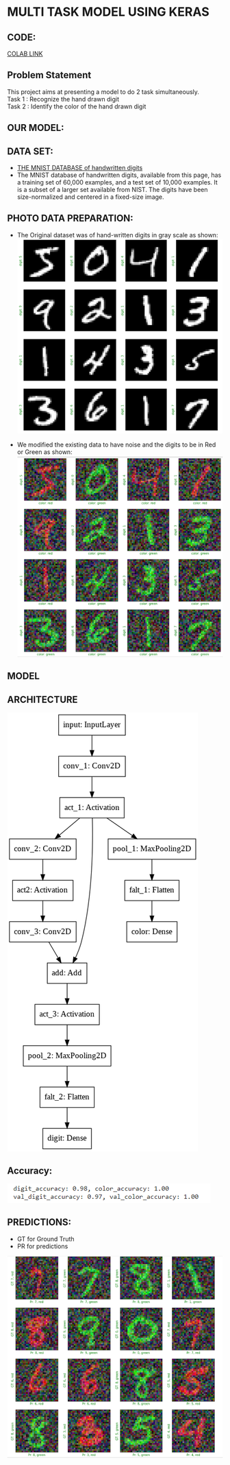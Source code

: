 # MULTI TASK MODEL USING KERAS
## CODE:

<a href="https://colab.research.google.com/drive/1Z4ENI2pZgzdA66k3ySQKnmoIh1R9KAia?usp=sharing" target='_blank'> COLAB LINK </a>

## Problem Statement

This project aims at presenting a model to do 2 task simultaneously.<br>
Task 1 : Recognize the hand drawn digit <br>
Task 2 : Identify the color of the hand drawn digit

## OUR MODEL:
## DATA SET:
* <a href="http://yann.lecun.com/exdb/mnist/" target='_blank'> THE MNIST DATABASE of handwritten digits </a>
* The MNIST database of handwritten digits, available from this page, has a training set of 60,000 examples, and a test set of 10,000 examples. It is a subset of a larger set available from NIST. The digits have been size-normalized and centered in a fixed-size image.

## PHOTO DATA PREPARATION:

* The Original dataset was of hand-written digits in gray scale as shown:
![Screenshot (1)](images/originaldata.PNG)

* We modified the existing data to have noise and the digits to be in Red or Green as shown:
![Screenshot (2)](images/generateddata.PNG)


## MODEL
## ARCHITECTURE
![Screenshot (3)](images/arcgitecture.png)



## Accuracy:

![Screenshot (4)](images/accuracy.PNG)


## PREDICTIONS:

* GT for Ground Truth
* PR for predictions

![Screenshot (5)](images/predictions.PNG)
